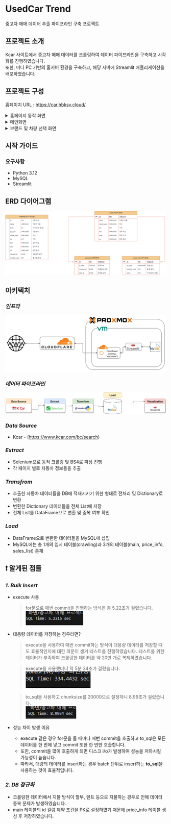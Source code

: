 # UsedCar Trend 
중고차 매매 데이터 추출 파이프라인 구축 프로젝트

## 프로젝트 소개
Kcar 사이트에서 중고차 매매 데이터를 크롤링하여 데이터 파이프라인을 구축하고 시각화를 진행하였습니다.<br>
또한, 미니 PC 기반의 홈서버 환경을 구축하고, 해당 서버에 Streamlit 애플리케이션을 배포하였습니다.

## 프로젝트 구성
홈페이지 URL : https://car.hbksv.cloud/
<details>
  <summary>홈페이지 동작 화면</summary>
  <img src=https://github.com/user-attachments/assets/73128ab5-4139-4e03-803b-11e65835a62f>
</details>
<details>
  <summary>메인화면</summary>
  <figure class="half"><a href="link"><img src="./img/main.png"></a> <a href="link"><img src="./img/main2.png"></a> </figure> 
</details>

<details>
  <summary>브랜드 및 차량 선택 화면</summary>
  <figure class="half"><a href="link"><img src="./img/brand_selected.png"></a> <a href="link"><img src="./img/brand_car_selected.png" "></a></figure> 
</details>

## 시작 가이드
### 요구사항
- Python 3.12
- MySQL
- Streamlit

## ERD 다이어그램
![ERD](./img/db_schema.png)

## 아키텍처
### *인프라*
![Infra](./img/infra.png)

### *데이터 파이프라인*
![Architecture](./img/architect.png)
### *Data Source*
- Kcar - (https://www.kcar.com/bc/search)

### *Extract*
- Selenium으로 동적 크롤링 및 BS4로 파싱 진행
- 각 페이지 별로 자동차 정보들을 추출

### *Transfrom*
- 추출한 자동차 데이터들을 DB에 적재시키기 위한 형태로 전처리 및 Dictionary로 변환
- 변환한 Dictionary 데이터들을 전체 List에 저장
- 전체 List를 DataFrame으로 변환 및 중복 여부 확인
### *Load*
- DataFrame으로 변환한 데이터들을 MySQL에 삽입
- MySQL에는 총 1개의 임시 테이블(crawling)과 3개의 테이블(main, price_info, sales_list) 존재


## :exclamation: 알게된 점들
### *1. Bulk Insert*
- execute 사용
  > for문으로 매번 commit을 진행하는 방식은 총 5.22초가 걸렸습니다. <br>
  > ![12826](./img/sqlalchemy_execute_12826.png)

- 대용량 데이터를 저장하는 경우라면?
  > execute을 사용하여 매번 commit하는 방식이 대용량 데이터를 저장할 때도 효율적인지에 대한 의문이 생겨 테스트를 진행하였습니다.
  > 테스트를 위한 데이터가 부족하여 크롤링한 데이터를 약 20만 개로 복제하였습니다.
  
  > execute을 사용했더니 약 5분 34초가 걸렸습니다. <br>
  > ![205216](./img/sqlalchemy_execute_205216.png)

  > to_sql을 사용하고 chunksize를 20000으로 설정하니 8.99초가 걸렸습니다. <br>
  > ![20000](./img/sqlalchemy_to_sql.png)

- 성능 차이 발생 이유
  - execute 같은 경우 for문을 돌 때마다 매번 commit을 호출하고 to_sql은 모든 데이터를 한 번에 넣고 commit 또한 한 번만 호출합니다.
  - 또한, commit을 많이 호출하게 되면 디스크 i/o가 발생하여 성능을 저하시킬 가능성이 높습니다.
  - 따라서, 대량의 데이터를 insert하는 경우 batch 단위로 insert하는 **to_sql**을 사용하는 것이 효율적입니다.

### *2. DB 정규화*
- 크롤링한 데이터에서 지불 방식이 할부, 렌트 등으로 지불하는 경우로 인해 데이터 중복 문제가 발생하였습니다.
- main 테이블의 id 컬럼 제약 조건을 PK로 설정하였기 때문에 price_info 테이블 생성 후 저장하였습니다.


